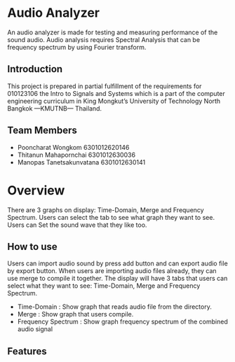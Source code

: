 # Audio Analyzer
  An audio analyzer is made for testing and measuring performance of the sound audio. Audio analysis requires Spectral Analysis that can be frequency spectrum by using Fourier transform.
## Introduction
  This project is prepared in partial fulfillment of the requirements for 010123106 the Intro to Signals and Systems which is a part of the computer engineering curriculum in King Mongkut’s University of Technology North Bangkok —KMUTNB— Thailand.
## Team Members
- Pooncharat Wongkom 6301012620146
- Thitanun Mahapornchai 6301012630036
- Manopas Tanetsakunvatana 6301012630141
# Overview
  There are 3 graphs on display: Time-Domain, Merge and Frequency Spectrum. Users can select the tab to see what graph they want to see. Users can Set the sound wave that they like too.
## How to use
  Users can import audio sound by press add button and can export audio file by export button. When users are importing audio files already, they can use merge to compile it together. The display will have 3 tabs that users can select what they want to see: Time-Domain, Merge and Frequency Spectrum.  
  - Time-Domain : Show graph that reads audio file from the directory.
  - Merge : Show graph that users compile.
  - Frequency Spectrum : Show graph frequency spectrum of the combined audio signal
## Features
